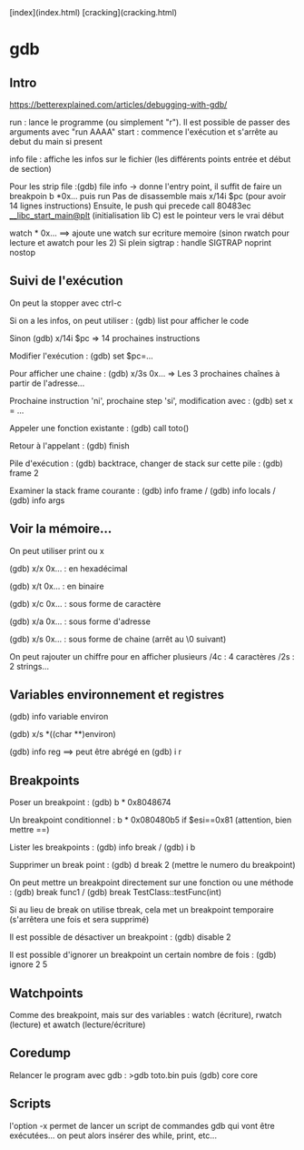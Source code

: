 <head>
  <meta http-equiv="content-type" content="text/html; charset=utf-8" />
  <title>Methode - GDB</title>
</head>
[index](index.html) [cracking](cracking.html)

# gdb

## Intro

https://betterexplained.com/articles/debugging-with-gdb/

run : lance le programme (ou simplement "r"). Il est possible de passer des arguments avec "run AAAA"
start : commence l'exécution et s'arrête au debut du main si present 

info file : affiche les infos sur le fichier (les différents points entrée et début de section)

Pour les strip file :(gdb) file info -> donne l'entry point, il suffit de faire un breakpoin b *0x... puis run
Pas de disassemble mais x/14i $pc (pour avoir 14 lignes instructions)
Ensuite, le push qui precede call   80483ec <__libc_start_main@plt> (initialisation lib C) est le pointeur vers le vrai début


watch * 0x... ==> ajoute une watch sur ecriture memoire (sinon rwatch pour lecture et awatch pour les 2)
Si plein sigtrap : handle SIGTRAP noprint nostop


## Suivi de l'exécution

On peut la stopper avec ctrl-c

Si on a les infos, on peut utiliser : (gdb) list pour afficher le code

Sinon (gdb) x/14i $pc  => 14 prochaines instructions

Modifier l'exécution : (gdb) set $pc=...

Pour afficher une chaine : (gdb) x/3s 0x... => Les 3 prochaines chaînes à partir de l'adresse...

Prochaine instruction 'ni', prochaine step 'si', modification avec : (gdb) set x = ...

Appeler une fonction existante : (gdb) call toto()

Retour à l'appelant : (gdb) finish

Pile d'exécution : (gdb) backtrace, changer de stack sur cette pile : (gdb) frame 2

Examiner la stack frame courante : (gdb) info frame / (gdb) info locals / (gdb) info args

## Voir la mémoire...

On peut utiliser print ou x

(gdb) x/x 0x... 	: en hexadécimal

(gdb) x/t 0x... 	: en binaire

(gdb) x/c 0x... 	: sous forme de caractère

(gdb) x/a 0x... 	: sous forme d'adresse

(gdb) x/s 0x... 	: sous forme de chaine (arrêt au \0 suivant)

On peut rajouter un chiffre pour en afficher plusieurs /4c : 4 caractères /2s : 2 strings...

## Variables environnement et registres

(gdb) info variable environ

(gdb) x/s *((char **)environ)

(gdb) info reg  ==> peut être abrégé en (gdb) i r

## Breakpoints

Poser un breakpoint : (gdb) b * 0x8048674

Un breakpoint conditionnel : b * 0x080480b5 if $esi==0x81   (attention, bien mettre ==)

Lister les breakpoints : (gdb) info break / (gdb) i b

Supprimer un break point : (gdb) d break 2 (mettre le numero du breakpoint)

On peut mettre un breakpoint directement sur une fonction ou une méthode : (gdb) break func1 / (gdb) break TestClass::testFunc(int)

Si au lieu de break on utilise tbreak, cela met un breakpoint temporaire (s'arrêtera une fois et sera supprimé)

Il est possible de désactiver un breakpoint : (gdb) disable 2 

Il est possible d'ignorer un breakpoint un certain nombre de fois : (gdb) ignore 2 5

## Watchpoints

Comme des breakpoint, mais sur des variables : watch (écriture), rwatch (lecture) et awatch (lecture/écriture)

## Coredump

Relancer le program avec gdb : >gdb toto.bin puis (gdb) core core

## Scripts

l'option -x permet de lancer un script de commandes gdb qui vont être exécutées... on peut alors insérer des while, print, etc...





